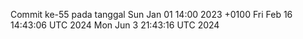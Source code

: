 Commit ke-55 pada tanggal Sun Jan 01 14:00 2023 +0100
Fri Feb 16 14:43:06 UTC 2024
Mon Jun  3 21:43:16 UTC 2024
